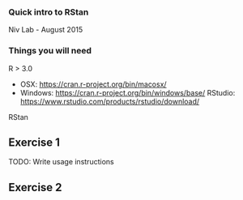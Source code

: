 
### Quick intro to RStan
Niv Lab - August 2015

### Things you will need 
R > 3.0 
* OSX: https://cran.r-project.org/bin/macosx/
* Windows: https://cran.r-project.org/bin/windows/base/
RStudio: https://www.rstudio.com/products/rstudio/download/  

RStan

## Exercise 1
TODO: Write usage instructions

## Exercise 2
